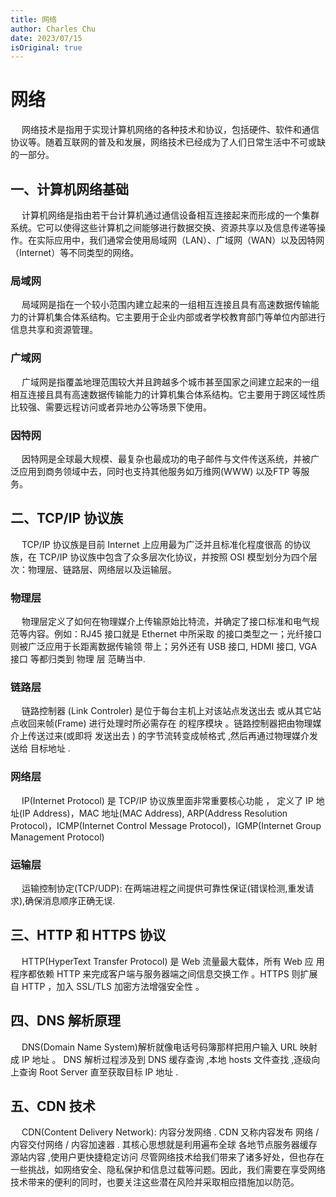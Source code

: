 ```yaml
---
title: 网络
author: Charles Chu
date: 2023/07/15
isOriginal: true
---
```


# 网络

&emsp; 网络技术是指用于实现计算机网络的各种技术和协议，包括硬件、软件和通信协议等。随着互联网的普及和发展，网络技术已经成为了人们日常生活中不可或缺的一部分。

## 一、计算机网络基础

&emsp; 计算机网络是指由若干台计算机通过通信设备相互连接起来而形成的一个集群系统。它可以使得这些计算机之间能够进行数据交换、资源共享以及信息传递等操作。在实际应用中，我们通常会使用局域网（LAN）、广域网（WAN）以及因特网（Internet）等不同类型的网络。

### 局域网
&emsp; 局域网是指在一个较小范围内建立起来的一组相互连接且具有高速数据传输能力的计算机集合体系结构。它主要用于企业内部或者学校教育部门等单位内部进行信息共享和资源管理。

### 广域网
&emsp; 广域网是指覆盖地理范围较大并且跨越多个城市甚至国家之间建立起来的一组相互连接且具有高速数据传输能力的计算机集合体系结构。它主要用于跨区域性质比较强、需要远程访问或者异地办公等场景下使用。

### 因特网
&emsp; 因特网是全球最大规模、最复杂也最成功的电子邮件与文件传送系统，并被广泛应用到商务领域中去，同时也支持其他服务如万维网(WWW) 以及FTP 等服务。

## 二、TCP/IP 协议族

&emsp; TCP/IP 协议族是目前 Internet 上应用最为广泛并且标准化程度很高 的协议族，在 TCP/IP 协议族中包含了众多层次化协议，并按照 OSI 模型划分为四个层次：物理层、链路层、网络层以及运输层。

### 物理层
&emsp; 物理层定义了如何在物理媒介上传输原始比特流，并确定了接口标准和电气规范等内容。例如：RJ45 接口就是 Ethernet 中所采取 的接口类型之一；光纤接口则被广泛应用于长距离数据传输领 带上；另外还有 USB 接口, HDMI 接口, VGA 接口 等都归类到 物理 层 范畴当中.

### 链路层
&emsp; 链路控制器 (Link Controler) 是位于每台主机上对该站点发送出去 或从其它站点收回来帧(Frame) 进行处理时所必需存在 的程序模块 。链路控制器把由物理媒介上传送过来(或即将 发送出去 ) 的字节流转变成帧格式 ,然后再通过物理媒介发送给 目标地址 .

### 网络层
&emsp; IP(Internet Protocol) 是 TCP/IP 协议族里面非常重要核心功能 ， 定义了 IP 地址(IP Address)，MAC 地址(MAC Address), ARP(Address Resolution Protocol)，ICMP(Internet Control Message Protocol)，IGMP(Internet Group Management Protocol)

### 运输层
&emsp; 运输控制协定(TCP/UDP): 在两端进程之间提供可靠性保证(错误检测,重发请求),确保消息顺序正确无误.

## 三、HTTP 和 HTTPS 协议

&emsp; HTTP(HyperText Transfer Protocol) 是 Web 流量最大载体，所有 Web 应 用程序都依赖 HTTP 来完成客户端与服务器端之间信息交换工作 。HTTPS 则扩展自 HTTP ，加入 SSL/TLS 加密方法增强安全性 。

## 四、DNS 解析原理
&emsp; DNS(Domain Name System)解析就像电话号码簿那样把用户输入 URL 映射 成 IP 地址 。 DNS 解析过程涉及到 DNS 缓存查询 ,本地 hosts 文件查找 ,逐级向上查询 Root Server 直至获取目标 IP 地址 .

## 五、CDN 技术
&emsp; CDN(Content Delivery Network): 内容分发网络 . CDN 又称内容发布 网络 / 内容交付网络 / 内容加速器 . 其核心思想就是利用遍布全球 各地节点服务器缓存源站内容 ,使用户更快捷稳定访问 
尽管网络技术给我们带来了诸多好处，但也存在一些挑战，如网络安全、隐私保护和信息过载等问题。因此，我们需要在享受网络技术带来的便利的同时，也要关注这些潜在风险并采取相应措施加以防范。
